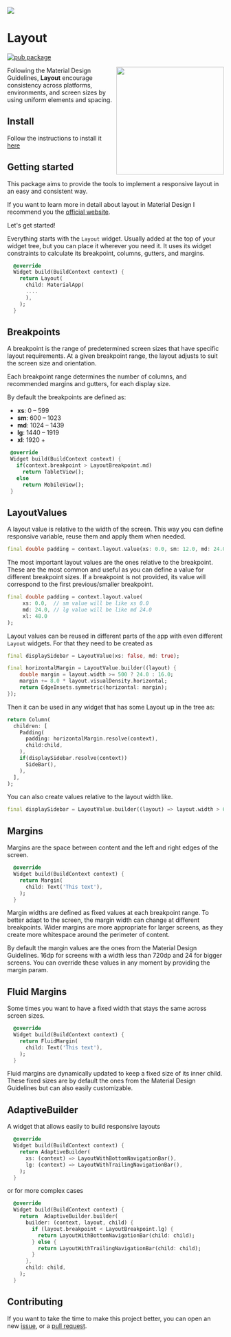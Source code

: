 <a  href="https://pub.dev/packages/layout"><img src="https://github.com/jamesblasco/layout/blob/main/layout_banner.png?raw=true"/></a> 

# Layout
[![pub package](https://img.shields.io/pub/v/layout.svg)](https://pub.dev/packages/layout)  


<a  href="https://pub.dev/packages/layout/"><img align="right"  height="250px" src="https://github.com/jamesblasco/layout/blob/main/layout.gif?raw=true"/></a> 

Following the Material Design Guidelines, **Layout** encourage consistency across platforms, environments, and screen sizes by using uniform elements and spacing.
 
 
## Install

Follow the instructions to install it [here](https://pub.dev/packages/layout/install)

## Getting started 

This package aims to provide the tools to implement a responsive layout in an easy and consistent way.

If you want to learn more in detail about layout in Material Design I recommend you the [official website](https://material.io/design/layout/understanding-layout.html#columns-gutters-and-margins). 

Let's get started!

Everything starts with the `Layout` widget. Usually added at the top of your widget tree, but you can place it wherever you need it. 
It uses its widget constraints to calculate its breakpoint, columns, gutters, and margins.

```dart
  @override
  Widget build(BuildContext context) {
    return Layout(
      child: MaterialApp(
      ....
      ),
    );
  }
```

## Breakpoints

A breakpoint is the range of predetermined screen sizes that have specific layout requirements. At a given breakpoint range, the layout adjusts to suit the screen size and orientation.

Each breakpoint range determines the number of columns, and recommended margins and gutters, for each display size.

By default the breakpoints are defined as:
 - **xs**:    0 –  599
 - **sm**:  600 – 1023
 - **md**: 1024 – 1439
 - **lg**: 1440 – 1919
 - **xl**: 1920 +
 
 ```dart
  @override
  Widget build(BuildContext context) {
    if(context.breakpoint > LayoutBreakpoint.md)
      return TabletView();
    else
      return MobileView();
  }
```

## LayoutValues

A layout value is relative to the width of the screen. This way you can define responsive variable, reuse them and apply them when needed.

```dart
final double padding = context.layout.value(xs: 0.0, sm: 12.0, md: 24.0, lg: 32.0, xl: 48.0);
```

The most important layout values are the ones relative to the breakpoint. These are the most common and useful as you can define a value for different breakpoint sizes. If a breakpoint is not provided, its value will correspond to the first previous/smaller breakpoint.

```dart
final double padding = context.layout.value(
     xs: 0.0,  // sm value will be like xs 0.0
     md: 24.0, // lg value will be like md 24.0
     xl: 48.0
);
```

Layout values can be reused in different parts of the app with even different `Layout` widgets. For that they need to be created as
```dart
final displaySidebar = LayoutValue(xs: false, md: true);

final horizontalMargin = LayoutValue.builder((layout) {
    double margin = layout.width >= 500 ? 24.0 : 16.0;
    margin += 8.0 * layout.visualDensity.horizontal;
    return EdgeInsets.symmetric(horizontal: margin);
});
```
Then it can be used in any widget that has some Layout up in the tree as:

```dart
return Column(
  children: [
    Padding(
      padding: horizontalMargin.resolve(context),
      child:child,
    ),
    if(displaySidebar.resolve(context))
      SideBar(),
    ),
  ],
);
```

You can also create values relative to the layout width like.
```dart
final displaySidebar = LayoutValue.builder((layout) => layout.width > 600);
```

## Margins
Margins are the space between content and the left and right edges of the screen.

```dart
  @override
  Widget build(BuildContext context) {
    return Margin(
      child: Text('This text'),
    );
  }
```

Margin widths are defined as fixed values at each breakpoint range. To better adapt to the screen, the margin width can change at different breakpoints. Wider margins are more appropriate for larger screens, as they create more whitespace around the perimeter of content.

By default the margin values are the ones from the Material Design Guidelines. 16dp for screens with a width less than 720dp and 24 for bigger screens.
You can override these values in any moment by providing the margin param.

## Fluid Margins

Some times you want to have a fixed width that stays the same across screen sizes.

```dart
  @override
  Widget build(BuildContext context) {
    return FluidMargin(
      child: Text('This text'),
    );
  }
```

Fluid margins are dynamically updated to keep a fixed size of its inner child. These fixed sizes are by default the ones from the Material Design Guidelines but can also easily customizable.


## AdaptiveBuilder

A widget that allows easily to build responsive layouts

```dart
  @override
  Widget build(BuildContext context) {
    return AdaptiveBuilder(
      xs: (context) => LayoutWithBottomNavigationBar(),
      lg: (context) => LayoutWithTrailingNavigationBar(),
    );
  }
```

or for more complex cases

```dart
  @override
  Widget build(BuildContext context) {
    return  AdaptiveBuilder.builder(
      builder: (context, layout, child) {
        if (layout.breakpoint < LayoutBreakpoint.lg) {
          return LayoutWithBottomNavigationBar(child: child);
        } else {
          return LayoutWithTrailingNavigationBar(child: child);
        }
      },
      child: child,
    );
  }
```



## Contributing
If you want to take the time to make this project better, you can open an new [issue](https://github.com/jamesblasco/layout/issues/new/choose), or a [pull request](https://github.com/jamesblasco/layout/compare).
